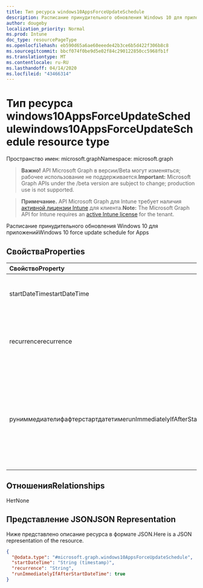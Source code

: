 ```yaml
---
title: Тип ресурса windows10AppsForceUpdateSchedule
description: Расписание принудительного обновления Windows 10 для приложений
author: dougeby
localization_priority: Normal
ms.prod: Intune
doc_type: resourcePageType
ms.openlocfilehash: eb590d65a6ae60eeede42b3ce6b5d422f306b8c8
ms.sourcegitcommit: bbcf074f0be9d5e02f84c290122850cc5968fb1f
ms.translationtype: MT
ms.contentlocale: ru-RU
ms.lasthandoff: 04/14/2020
ms.locfileid: "43466314"
---
```

# <a name="windows10appsforceupdateschedule-resource-type"></a><span data-ttu-id="457f5-103">Тип ресурса windows10AppsForceUpdateSchedule</span><span class="sxs-lookup"><span data-stu-id="457f5-103">windows10AppsForceUpdateSchedule resource type</span></span>

<span data-ttu-id="457f5-104">Пространство имен: microsoft.graph</span><span class="sxs-lookup"><span data-stu-id="457f5-104">Namespace: microsoft.graph</span></span>

> <span data-ttu-id="457f5-105">**Важно!** API Microsoft Graph в версии/Beta могут изменяться; рабочее использование не поддерживается.</span><span class="sxs-lookup"><span data-stu-id="457f5-105">**Important:** Microsoft Graph APIs under the /beta version are subject to change; production use is not supported.</span></span>

> <span data-ttu-id="457f5-106">**Примечание.** API Microsoft Graph для Intune требует наличия [активной лицензии Intune](https://go.microsoft.com/fwlink/?linkid=839381) для клиента.</span><span class="sxs-lookup"><span data-stu-id="457f5-106">**Note:** The Microsoft Graph API for Intune requires an [active Intune license](https://go.microsoft.com/fwlink/?linkid=839381) for the tenant.</span></span>

<span data-ttu-id="457f5-107">Расписание принудительного обновления Windows 10 для приложений</span><span class="sxs-lookup"><span data-stu-id="457f5-107">Windows 10 force update schedule for Apps</span></span>

## <a name="properties"></a><span data-ttu-id="457f5-108">Свойства</span><span class="sxs-lookup"><span data-stu-id="457f5-108">Properties</span></span>
|<span data-ttu-id="457f5-109">Свойство</span><span class="sxs-lookup"><span data-stu-id="457f5-109">Property</span></span>|<span data-ttu-id="457f5-110">Тип</span><span class="sxs-lookup"><span data-stu-id="457f5-110">Type</span></span>|<span data-ttu-id="457f5-111">Описание</span><span class="sxs-lookup"><span data-stu-id="457f5-111">Description</span></span>|
|:---|:---|:---|
|<span data-ttu-id="457f5-112">startDateTime</span><span class="sxs-lookup"><span data-stu-id="457f5-112">startDateTime</span></span>|<span data-ttu-id="457f5-113">DateTimeOffset</span><span class="sxs-lookup"><span data-stu-id="457f5-113">DateTimeOffset</span></span>|<span data-ttu-id="457f5-114">Время начала принудительного перезапуска.</span><span class="sxs-lookup"><span data-stu-id="457f5-114">The start time for the force restart.</span></span>|
|<span data-ttu-id="457f5-115">recurrence</span><span class="sxs-lookup"><span data-stu-id="457f5-115">recurrence</span></span>|[<span data-ttu-id="457f5-116">windows10AppsUpdateRecurrence</span><span class="sxs-lookup"><span data-stu-id="457f5-116">windows10AppsUpdateRecurrence</span></span>](../resources/intune-deviceconfig-windows10appsupdaterecurrence.md)|<span data-ttu-id="457f5-117">Расписание повторения.</span><span class="sxs-lookup"><span data-stu-id="457f5-117">Recurrence schedule.</span></span> <span data-ttu-id="457f5-118">Возможные значения: `none`, `daily`, `weekly`, `monthly`.</span><span class="sxs-lookup"><span data-stu-id="457f5-118">Possible values are: `none`, `daily`, `weekly`, `monthly`.</span></span>|
|<span data-ttu-id="457f5-119">руниммедиателифафтерстартдатетиме</span><span class="sxs-lookup"><span data-stu-id="457f5-119">runImmediatelyIfAfterStartDateTime</span></span>|<span data-ttu-id="457f5-120">Boolean</span><span class="sxs-lookup"><span data-stu-id="457f5-120">Boolean</span></span>|<span data-ttu-id="457f5-121">Если этот параметр имеет значение true, задача выполняется немедленно, если StartDateTime находится в прошлое, иначе — выполняется при следующем повторении.</span><span class="sxs-lookup"><span data-stu-id="457f5-121">If true, runs the task immediately if StartDateTime is in the past, else, runs at the next recurrence.</span></span>|

## <a name="relationships"></a><span data-ttu-id="457f5-122">Отношения</span><span class="sxs-lookup"><span data-stu-id="457f5-122">Relationships</span></span>
<span data-ttu-id="457f5-123">Нет</span><span class="sxs-lookup"><span data-stu-id="457f5-123">None</span></span>

## <a name="json-representation"></a><span data-ttu-id="457f5-124">Представление JSON</span><span class="sxs-lookup"><span data-stu-id="457f5-124">JSON Representation</span></span>
<span data-ttu-id="457f5-125">Ниже представлено описание ресурса в формате JSON.</span><span class="sxs-lookup"><span data-stu-id="457f5-125">Here is a JSON representation of the resource.</span></span>
<!-- {
  "blockType": "resource",
  "@odata.type": "microsoft.graph.windows10AppsForceUpdateSchedule"
}
-->
``` json
{
  "@odata.type": "#microsoft.graph.windows10AppsForceUpdateSchedule",
  "startDateTime": "String (timestamp)",
  "recurrence": "String",
  "runImmediatelyIfAfterStartDateTime": true
}
```



